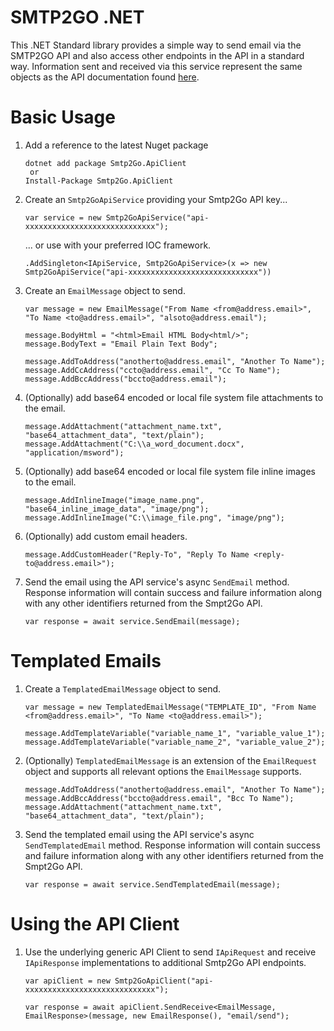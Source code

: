 
# SMTP2GO .NET

This .NET Standard library provides a simple way to send email via the SMTP2GO API and also access other endpoints in the API in a standard way.  Information sent and received via this service represent the same objects as the API documentation found [here](https://apidoc.smtp2go.com/documentation/#/README).

# Basic Usage
1. Add a reference to the latest Nuget package

   ```console
   dotnet add package Smtp2Go.ApiClient
    or
   Install-Package Smtp2Go.ApiClient
   ```
2. Create an `Smtp2GoApiService` providing your Smtp2Go API key...

   ```console
   var service = new Smtp2GoApiService("api-xxxxxxxxxxxxxxxxxxxxxxxxxxxxx");
   ```
   ... or use with your preferred IOC framework.

   ```console
   .AddSingleton<IApiService, Smtp2GoApiService>(x => new Smtp2GoApiService("api-xxxxxxxxxxxxxxxxxxxxxxxxxxxxx"))
   ```
3. Create an `EmailMessage` object to send.

      ```console
   var message = new EmailMessage("From Name <from@address.email>", "To Name <to@address.email>", "alsoto@address.email");

   message.BodyHtml = "<html>Email HTML Body<html/>";
   message.BodyText = "Email Plain Text Body";

   message.AddToAddress("anotherto@address.email", "Another To Name");
   message.AddCcAddress("ccto@address.email", "Cc To Name");
   message.AddBccAddress("bccto@address.email");
   ```
4. (Optionally) add base64 encoded or local file system file attachments to the email.

   ```console
   message.AddAttachment("attachment_name.txt", "base64_attachment_data", "text/plain");
   message.AddAttachment("C:\\a_word_document.docx", "application/msword");
   ```
5. (Optionally) add base64 encoded or local file system file inline images to the email.

   ```console
   message.AddInlineImage("image_name.png", "base64_inline_image_data", "image/png");
   message.AddInlineImage("C:\\image_file.png", "image/png");
   ```  
6. (Optionally) add custom email headers.

   ```console
   message.AddCustomHeader("Reply-To", "Reply To Name <reply-to@address.email>");
   ```
7. Send the email using the API service's async `SendEmail` method. Response information will contain success and failure information along with any other identifiers returned from the Smpt2Go API.

   ```console
   var response = await service.SendEmail(message);
   ```
# Templated Emails
1. Create a `TemplatedEmailMessage` object to send.

   ```console
   var message = new TemplatedEmailMessage("TEMPLATE_ID", "From Name <from@address.email>", "To Name <to@address.email>");

   message.AddTemplateVariable("variable_name_1", "variable_value_1");
   message.AddTemplateVariable("variable_name_2", "variable_value_2");
   ```
2. (Optionally) `TemplatedEmailMessage` is an extension of the `EmailRequest` object and supports all relevant options the `EmailMessage` supports.

   ```console
   message.AddToAddress("anotherto@address.email", "Another To Name");
   message.AddBccAddress("bccto@address.email", "Bcc To Name");
   message.AddAttachment("attachment_name.txt", "base64_attachment_data", "text/plain");
   ```
3. Send the templated email using the API service's async `SendTemplatedEmail` method. Response information will contain success and failure information along with any other identifiers returned from the Smpt2Go API.

   ```console
   var response = await service.SendTemplatedEmail(message);
   ```
# Using the API Client
1. Use the underlying generic API Client to send `IApiRequest` and receive `IApiResponse` implementations to additional Smtp2Go API endpoints.

   ```console
   var apiClient = new Smtp2GoApiClient("api-xxxxxxxxxxxxxxxxxxxxxxxxxxxxx");

   var response = await apiClient.SendReceive<EmailMessage, EmailResponse>(message, new EmailResponse(), "email/send");
   ```